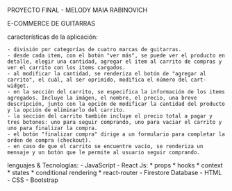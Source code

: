 
PROYECTO FINAL - MELODY MAIA RABINOVICH

E-COMMERCE DE GUITARRAS


características de la aplicación:

	- división por categorías de cuatro marcas de guitarras.
	- desde cada item, con el botón "ver más", se puede ver el producto en detalle, elegir una cantidad, agregar el item al carrito de compras y ver el carrito con los items cargados.
	- al modificar la cantidad, se renderiza el botón de "agregar al carrito", el cuál, al ser oprimido, modifica el número del cart-widget.
	- en la sección del carrito, se especifica la información de los items agregados. Incluye la imágen, el nombre, el precio, una breve descripción, junto con la opción de modificar la cantidad del producto y la opción de eliminarlo del carrito.
	- la sección del carrito también incluye el precio total a pagar y tres botones: uno para seguir comprando, uno para vaciar el carrito y uno para finalizar la compra.
	- el botón "finalizar compra" dirige a un formulario para completar la orden de compra (checkout).
	- en caso de que el carrito se encuentre vacío, se renderiza un mensaje y un botón que le permite al usuario seguir comprando.


lenguajes & Tecnologías:
	- JavaScript
	- React Js:
		* props
		* hooks
		* context
		* states
		* conditional rendering
		* react-router
	- Firestore Database 
	- HTML
	- CSS
	- Bootstrap
